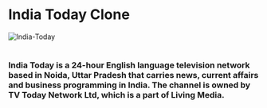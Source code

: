 # India Today Clone


![India-Today](https://user-images.githubusercontent.com/90378786/181925792-c2ce7e35-ceca-4325-b4c9-f242c40fa49f.jpg)
#



### India Today is a 24-hour English language television network based in Noida, Uttar Pradesh that carries news, current affairs and business programming in India. The channel is owned by TV Today Network Ltd, which is a part of Living Media.


